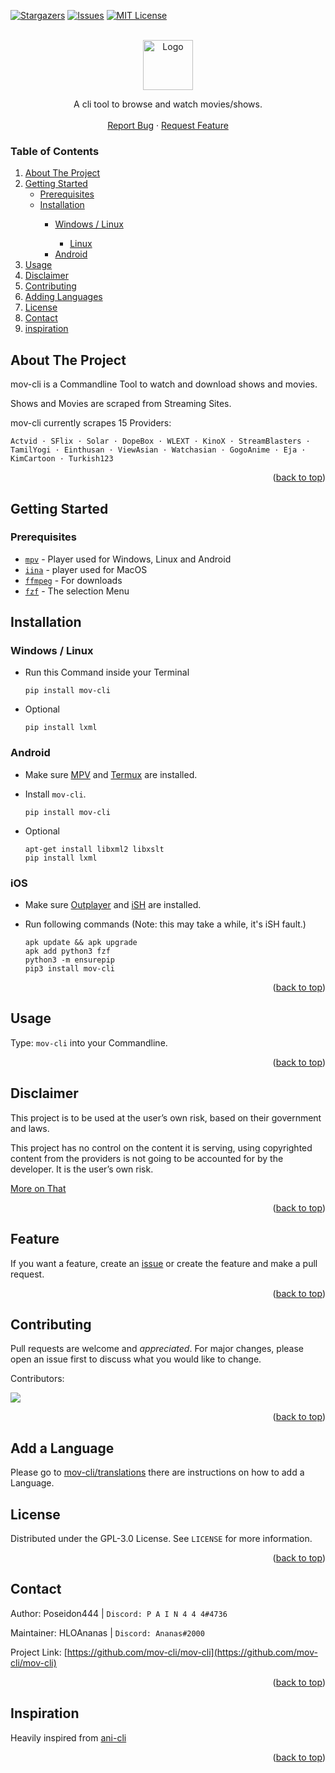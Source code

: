 
<!-- Improved compatibility of back to top link: See: https://github.com/othneildrew/Best-README-Template/pull/73 -->
<a name="readme-top"></a>
<!--
*** Thanks for checking out the Best-README-Template. If you have a suggestion
*** that would make this better, please fork the repo and create a pull request
*** or simply open an issue with the tag "enhancement".
*** Don't forget to give the project a star!
*** Thanks again! Now go create something AMAZING! :D
-->



<!-- PROJECT SHIELDS -->
<!--
*** I'm using markdown "reference style" links for readability.
*** Reference links are enclosed in brackets [ ] instead of parentheses ( ).
*** See the bottom of this document for the declaration of the reference variables
*** for contributors-url, forks-url, etc. This is an optional, concise syntax you may use.
*** https://www.markdownguide.org/basic-syntax/#reference-style-links
-->
[![Stargazers][stars-shield]][stars-url]
[![Issues][issues-shield]][issues-url]
[![MIT License][license-shield]][license-url]


<!-- PROJECT LOGO -->
<br />
<div align="center">
  <a href="https://github.com/mov-cli/mov-cli">
    <img src="https://user-images.githubusercontent.com/83706294/194960059-a9202d72-f033-46b4-b756-3193dc54fb20.png" alt="Logo" width="80" height="80">
  </a>

  <p align="center">
    A cli tool to browse and watch movies/shows.
    <br />
    <br />
    <a href="https://github.com/mov-cli/mov-cli/issues">Report Bug</a>
    ·
    <a href="https://github.com/mov-cli/mov-cli/issues">Request Feature</a>
  </p>
</div>

<!-- TABLE OF CONTENTS -->
### Table of Contents
<ol>
  <li>
    <a href="#about-the-project">About The Project</a>
  </li>
  <li>
    <a href="#getting-started">Getting Started</a>
    <ul>
      <li><a href="#prerequisites">Prerequisites</a></li>
      <li><a href="#installation">Installation</a></li>
      <ul>
        <li><a href="#win-and-linux">Windows / Linux</a></li>
        <ul>
          <li><a href="#linux">Linux</a></li>
        </ul>
        <li><a href="#android">Android</a></li>
      </ul>
    </ul>
  </li>
  <li><a href="#usage">Usage</a></li>
  <li><a href="#disclaimer">Disclaimer</a></li>
  <li><a href="#contributing">Contributing</a></li>
  <li><a href="#add-a-language">Adding Languages</a></li>
  <li><a href="#license">License</a></li>
  <li><a href="#contact">Contact</a></li>
  <li><a href="#inspiration">inspiration</a></li>
</ol>


<!-- ABOUT THE PROJECT -->
## About The Project

mov-cli is a Commandline Tool to watch and download shows and movies.

Shows and Movies are scraped from Streaming Sites.

mov-cli currently scrapes 15 Providers:
```
Actvid · SFlix · Solar · DopeBox · WLEXT · KinoX · StreamBlasters · TamilYogi · Einthusan · ViewAsian · Watchasian · GogoAnime · Eja · KimCartoon · Turkish123
```
<p align="right">(<a href="#readme-top">back to top</a>)</p

<!-- GETTING STARTED -->
## Getting Started



### Prerequisites

- [`mpv`](https://mpv.io) - Player used for Windows, Linux and Android
- [`iina`](https://iina.io) - player used for MacOS
- [`ffmpeg`](https://github.com/FFmpeg/FFmpeg) - For downloads 
- [`fzf`](https://github.com/junegunn/fzf) - The selection Menu


## Installation
<!-- WIN AND LINUX -->
### Windows / Linux
  - Run this Command inside your Terminal
    ``` 
    pip install mov-cli
    ```
  - Optional 
    ```
    pip install lxml
    ```


<!-- ANDROID --> 
### Android               
  - Make sure [MPV](https://play.google.com/store/apps/details?id=is.xyz.mpv) and [Termux](https://play.google.com/store/apps/details?id=com.termux) are installed.
  
  - Install ``mov-cli``.
    ```
    pip install mov-cli
    ```
  
  - Optional
    ```
    apt-get install libxml2 libxslt
    pip install lxml
    ```


<!-- IOS -->
### iOS
  - Make sure [Outplayer](https://apps.apple.com/us/app/outplayer/id1449923287) and [iSH](https://apps.apple.com/us/app/ish-shell/id1436902243) are installed.

  - Run following commands (Note: this may take a while, it's iSH fault.)
    ```
    apk update && apk upgrade
    apk add python3 fzf
    python3 -m ensurepip
    pip3 install mov-cli
    ```
<p align="right">(<a href="#readme-top">back to top</a>)</p>



<!-- USAGE EXAMPLES -->
## Usage

Type: ```mov-cli``` into your Commandline.
<p align="right">(<a href="#readme-top">back to top</a>)</p>


<!-- DISCLAIMER -->
## Disclaimer

This project is to be used at the user’s own risk, based on their government and laws.

This project has no control on the content it is serving, using copyrighted content from the providers is not going to be accounted for by the developer. It is the user’s own risk.

[More on That](https://github.com/mov-cli/mov-cli/blob/v3/disclaimer.org)
<p align="right">(<a href="#readme-top">back to top</a>)</p>

<!-- Feature -->
## Feature

If you want a feature, create an [issue](https://github.com/mov-cli/mov-cli/issues/new) or create the feature and make a pull request.
<p align="right">(<a href="#readme-top">back to top</a>)</p>

<!-- CONTRIBUTING -->
## Contributing


Pull requests are welcome and _appreciated_. For major changes, please open an issue first to discuss what you would like to change.

Contributors:

<a href = "https://github.com/mov-cli/mov-cli/graphs/contributors">
  <img src = "https://contrib.rocks/image?repo=mov-cli/mov-cli"/>
</a>

<p align="right">(<a href="#readme-top">back to top</a>)</p>


<!-- ADDING LANGUAGES -->
## Add a Language
Please go to [mov-cli/translations](https://github.com/mov-cli/translations) there are instructions on how to add a Language.

<!-- LICENSE -->
## License

Distributed under the GPL-3.0 License. See `LICENSE` for more information.

<p align="right">(<a href="#readme-top">back to top</a>)</p>


<!-- CONTACT -->
## Contact

Author: Poseidon444 | ```Discord: P A I N 4 4 4#4736```

Maintainer: HLOAnanas | ```Discord: Ananas#2000```

Project Link: [https://github.com/mov-cli/mov-cli](https://github.com/mov-cli/mov-cli)

<p align="right">(<a href="#readme-top">back to top</a>)</p>

<!-- Inspiration -->
## Inspiration

Heavily inspired from [ani-cli](https://github.com/pystardust/ani-cli)

<p align="right">(<a href="#readme-top">back to top</a>)</p>



<!-- MARKDOWN LINKS & IMAGES -->
<!-- https://www.markdownguide.org/basic-syntax/#reference-style-links -->
[contributors-shield]: https://img.shields.io/github/contributors/mov-cli/mov-cli.svg?style=for-the-badge
[contributors-url]: https://github.com/mov-cli/mov-cli/graphs/contributors
[forks-shield]: https://img.shields.io/github/forks/mov-cli/mov-cli.svg?style=for-the-badge
[forks-url]: https://github.com/mov-cli/mov-cli/network/members
[stars-shield]: https://img.shields.io/github/stars/mov-cli/mov-cli.svg?style=for-the-badge
[stars-url]: https://github.com/mov-cli/mov-cli/stargazers
[issues-shield]: https://img.shields.io/github/issues/mov-cli/mov-cli.svg?style=for-the-badge
[issues-url]: https://github.com/mov-cli/mov-cli/issues
[license-shield]: https://img.shields.io/github/license/mov-cli/mov-cli.svg?style=for-the-badge
[license-url]: https://github.com/mov-cli/mov-cli/blob/master/LICENSE.txt
